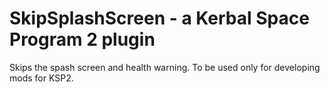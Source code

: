 # SkipSplashScreen - a Kerbal Space Program 2 plugin
Skips the spash screen and health warning.
To be used only for developing mods for KSP2.